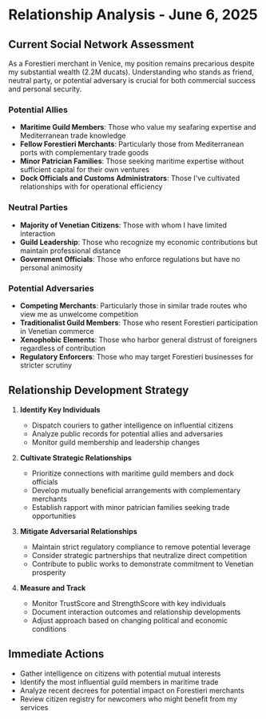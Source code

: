 # Relationship Analysis - June 6, 2025

## Current Social Network Assessment

As a Forestieri merchant in Venice, my position remains precarious despite my substantial wealth (2.2M ducats). Understanding who stands as friend, neutral party, or potential adversary is crucial for both commercial success and personal security.

### Potential Allies
- **Maritime Guild Members**: Those who value my seafaring expertise and Mediterranean trade knowledge
- **Fellow Forestieri Merchants**: Particularly those from Mediterranean ports with complementary trade goods
- **Minor Patrician Families**: Those seeking maritime expertise without sufficient capital for their own ventures
- **Dock Officials and Customs Administrators**: Those I've cultivated relationships with for operational efficiency

### Neutral Parties
- **Majority of Venetian Citizens**: Those with whom I have limited interaction
- **Guild Leadership**: Those who recognize my economic contributions but maintain professional distance
- **Government Officials**: Those who enforce regulations but have no personal animosity

### Potential Adversaries
- **Competing Merchants**: Particularly those in similar trade routes who view me as unwelcome competition
- **Traditionalist Guild Members**: Those who resent Forestieri participation in Venetian commerce
- **Xenophobic Elements**: Those who harbor general distrust of foreigners regardless of contribution
- **Regulatory Enforcers**: Those who may target Forestieri businesses for stricter scrutiny

## Relationship Development Strategy

1. **Identify Key Individuals**
   - Dispatch couriers to gather intelligence on influential citizens
   - Analyze public records for potential allies and adversaries
   - Monitor guild membership and leadership changes

2. **Cultivate Strategic Relationships**
   - Prioritize connections with maritime guild members and dock officials
   - Develop mutually beneficial arrangements with complementary merchants
   - Establish rapport with minor patrician families seeking trade opportunities

3. **Mitigate Adversarial Relationships**
   - Maintain strict regulatory compliance to remove potential leverage
   - Consider strategic partnerships that neutralize direct competition
   - Contribute to public works to demonstrate commitment to Venetian prosperity

4. **Measure and Track**
   - Monitor TrustScore and StrengthScore with key individuals
   - Document interaction outcomes and relationship developments
   - Adjust approach based on changing political and economic conditions

## Immediate Actions
- Gather intelligence on citizens with potential mutual interests
- Identify the most influential guild members in maritime trade
- Analyze recent decrees for potential impact on Forestieri merchants
- Review citizen registry for newcomers who might benefit from my services
